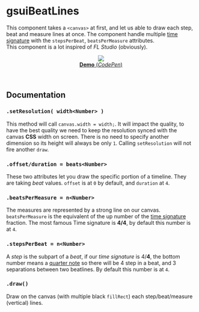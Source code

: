 # gsuiBeatLines

This component takes a `<canvas>` at first, and let us able to draw each step, beat and measure lines at once. The component handle multiple [time signature](https://en.wikipedia.org/wiki/Time_signature) with the `stepsPerBeat`, `beatsPerMeasure` attributes.<br/>
This component is a lot inspired of *FL Studio* (obviously).
<br/>
<p align="center">
  <a href="https://codepen.io/mr21/full/MmJVZx">
    <img src="https://gridsound.github.io/assets/screenshots/gsuiBeatLines.png"/><br/>
    <b>Demo</b> (<i>CodePen</i>)
  </a>
</p>
<br/>

## Documentation

### `.setResolution( width<Number> )`
This method will call `canvas.width = width;`. It will impact the quality, to have the best quality we need to keep the resolution synced with the canvas **CSS** width on screen. There is no need to specify another dimension so its height will always be only `1`.
Calling `setResolution` will not fire another `draw`.

### `.offset/duration = beats<Number>`
These two attributes let you draw the specific portion of a timeline. They are taking *beat* values. `offset` is at `0` by default, and `duration` at `4`.

### `.beatsPerMeasure = n<Number>`
The measures are represented by a strong line on our canvas. `beatsPerMeasure` is the equivalent of the up number of the [time signature](https://en.wikipedia.org/wiki/Time_signature) fraction. The most famous Time signature is **4/4**, by default this number is at `4`.

### `.stepsPerBeat = n<Number>`
A *step* is the subpart of a *beat*, if our *time signature* is 4/**4**, the bottom number means a [quarter note](https://en.wikipedia.org/wiki/Quarter_note) so there will be 4 step in a beat, and 3 separations between two beatlines. By default this number is at `4`.

### `.draw()`
Draw on the canvas (with multiple black `fillRect`) each step/beat/measure (vertical) lines.
